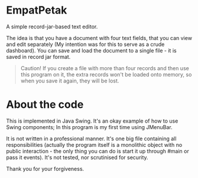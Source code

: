 # EmpatPetak 
A simple record-jar-based text editor.

The idea is that you have a document with four text fields, that you can view and edit separately (My intention was for this to serve as a crude dashboard).
You can save and load the document to a single file - it is saved in record jar format.

> Caution! If you create a file with more than four records and then use this program on it, the extra records won't be loaded onto memory, so when you save it again, they will be lost.

# About the code

This is implemented in Java Swing. It's an okay example of how to use Swing components; In this program is my first time using JMenuBar.

It is not written in a professional manner. It's one big file containing all responsibilities (actually the program itself is a monolithic object with no public interaction - the only thing you can do is start it up through #main or pass it events). It's not tested, nor scrutinised for security.

Thank you for your forgiveness.
